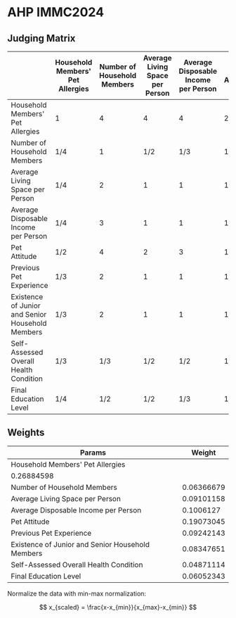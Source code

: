 # AHP IMMC2024


## Judging Matrix

|  | Household Members' Pet Allergies | Number of Household Members | Average Living Space per Person | Average Disposable Income per Person | Pet Attitude | Previous Pet Experience | Existence of Junior and Senior Household Members | Self-Assessed Overall Health Condition | Final Education Level |
| --- | --- | --- | --- | --- | --- | --- | --- | --- | --- |
| Household Members' Pet Allergies | 1 | 4 | 4 | 4 | 2 | 3 | 3 | 3 | 4 |
| Number of Household Members | 1/4 | 1 | 1/2 | 1/3 | 1/4 | 1/2 | 1/2 | 3 | 2 |
| Average Living Space per Person | 1/4 | 2 | 1 | 1 | 1/2 | 1 | 1 | 2 | 2 |
| Average Disposable Income per Person | 1/4 | 3 | 1 | 1 | 1/3 | 1 | 1 | 2 | 3 |
| Pet Attitude | 1/2 | 4 | 2 | 3 | 1 | 3 | 2 | 3 | 3 |
| Previous Pet Experience | 1/3 | 2 | 1 | 1 | 1/3 | 1 | 2 | 2 | 1 |
| Existence of Junior and Senior Household Members | 1/3 | 2 | 1 | 1 | 1/2 | 1/2 | 1 | 1 | 2 |
| Self-Assessed Overall Health Condition | 1/3 | 1/3 | 1/2 | 1/2 | 1/3 | 1/2 | 1 | 1 | 1/3 |
| Final Education Level | 1/4 | 1/2 | 1/2 | 1/3 | 1/3 | 1 | 1/2 | 3 | 1 |

## Weights

| Params | Weight |
| --- | --- |
| Household Members' Pet Allergies
 | 0.26884598 |
| Number of Household Members | 0.06366679 |
| Average Living Space per Person | 0.09101158 |
| Average Disposable Income per Person | 0.1006127 |
| Pet Attitude | 0.19073045 |
| Previous Pet Experience | 0.09242143 |
| Existence of Junior and Senior Household Members | 0.08347651 |
| Self-Assessed Overall Health Condition | 0.04871114 |
| Final Education Level | 0.06052343 |

Normalize the data with min-max normalization:

$$
x_{scaled} = \frac{x-x_{min}}{x_{max}-x_{min}}
$$

